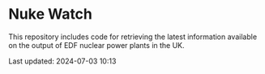 # Nuke Watch

This repository includes code for retrieving the latest information available on the output of EDF nuclear power plants in the UK.

Last updated: 2024-07-03 10:13